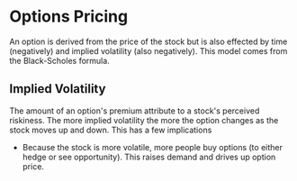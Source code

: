 #  Options Pricing

An option is derived from the price of the stock but is also effected by time (negatively) and implied volatility (also negatively). This model comes from the Black-Scholes formula.

## Implied Volatility

The amount of an option's premium attribute to a stock's perceived riskiness. The more implied volatility the more the option changes as the stock moves up and down. This has a few implications

* Because the stock is more volatile, more people buy options (to either hedge or see opportunity). This raises demand and drives up option price.